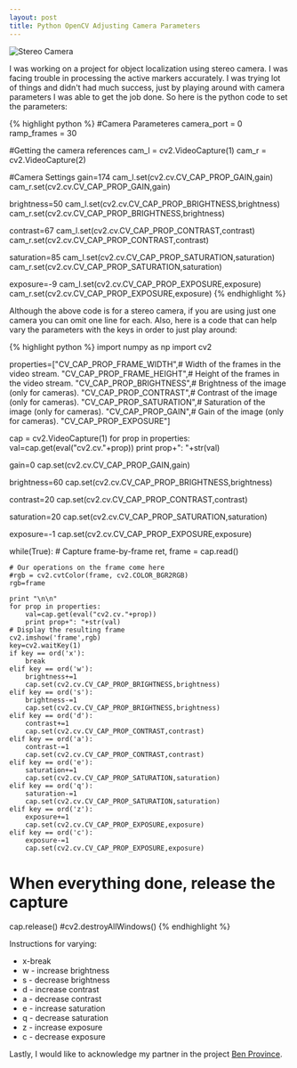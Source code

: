 ```yaml
---
layout: post
title: Python OpenCV Adjusting Camera Parameters
---
```

![Stereo Camera](https://cloud.githubusercontent.com/assets/3308051/13057389/e3730cde-d3e9-11e5-81c4-157b7c8f9a63.png "Stereo Camera")

I was working on a project for object localization using stereo camera. I was facing trouble in processing the active markers accurately. I was trying lot of things and didn't had much success, just by playing around with camera parameters I was able to get the job done. So here is the python code to set the parameters:

{% highlight python %}
#Camera Parameteres 
camera_port = 0
ramp_frames = 30

#Getting the camera references
cam_l = cv2.VideoCapture(1)
cam_r = cv2.VideoCapture(2)

#Camera Settings
gain=174
cam_l.set(cv2.cv.CV_CAP_PROP_GAIN,gain)
cam_r.set(cv2.cv.CV_CAP_PROP_GAIN,gain)


brightness=50
cam_l.set(cv2.cv.CV_CAP_PROP_BRIGHTNESS,brightness)
cam_r.set(cv2.cv.CV_CAP_PROP_BRIGHTNESS,brightness)

contrast=67
cam_l.set(cv2.cv.CV_CAP_PROP_CONTRAST,contrast)
cam_r.set(cv2.cv.CV_CAP_PROP_CONTRAST,contrast)

saturation=85
cam_l.set(cv2.cv.CV_CAP_PROP_SATURATION,saturation)
cam_r.set(cv2.cv.CV_CAP_PROP_SATURATION,saturation)

exposure=-9
cam_l.set(cv2.cv.CV_CAP_PROP_EXPOSURE,exposure)
cam_r.set(cv2.cv.CV_CAP_PROP_EXPOSURE,exposure)
{% endhighlight %}

Although the above code is for a stereo camera, if you are using just one camera you can omit one line for each. Also, here is a code that can help vary the parameters with the keys in order to just play around:



{% highlight python %}
import numpy as np
import cv2

properties=["CV_CAP_PROP_FRAME_WIDTH",# Width of the frames in the video stream.
            "CV_CAP_PROP_FRAME_HEIGHT",# Height of the frames in the video stream.
            "CV_CAP_PROP_BRIGHTNESS",# Brightness of the image (only for cameras).
            "CV_CAP_PROP_CONTRAST",# Contrast of the image (only for cameras).
            "CV_CAP_PROP_SATURATION",# Saturation of the image (only for cameras).
            "CV_CAP_PROP_GAIN",# Gain of the image (only for cameras).
            "CV_CAP_PROP_EXPOSURE"]






cap = cv2.VideoCapture(1)
for prop in properties:
    val=cap.get(eval("cv2.cv."+prop))
    print prop+": "+str(val)

gain=0
cap.set(cv2.cv.CV_CAP_PROP_GAIN,gain)

brightness=60
cap.set(cv2.cv.CV_CAP_PROP_BRIGHTNESS,brightness)

contrast=20
cap.set(cv2.cv.CV_CAP_PROP_CONTRAST,contrast)

saturation=20
cap.set(cv2.cv.CV_CAP_PROP_SATURATION,saturation)

exposure=-1
cap.set(cv2.cv.CV_CAP_PROP_EXPOSURE,exposure)

while(True):
    # Capture frame-by-frame
    ret, frame = cap.read()

    # Our operations on the frame come here
    #rgb = cv2.cvtColor(frame, cv2.COLOR_BGR2RGB)
    rgb=frame
    
    print "\n\n"
    for prop in properties:
        val=cap.get(eval("cv2.cv."+prop))
        print prop+": "+str(val)
    # Display the resulting frame
    cv2.imshow('frame',rgb)
    key=cv2.waitKey(1)
    if key == ord('x'):
        break
    elif key == ord('w'):
        brightness+=1
        cap.set(cv2.cv.CV_CAP_PROP_BRIGHTNESS,brightness)
    elif key == ord('s'):
        brightness-=1
        cap.set(cv2.cv.CV_CAP_PROP_BRIGHTNESS,brightness)
    elif key == ord('d'):
        contrast+=1
        cap.set(cv2.cv.CV_CAP_PROP_CONTRAST,contrast)
    elif key == ord('a'):
        contrast-=1
        cap.set(cv2.cv.CV_CAP_PROP_CONTRAST,contrast)
    elif key == ord('e'):
        saturation+=1
        cap.set(cv2.cv.CV_CAP_PROP_SATURATION,saturation)
    elif key == ord('q'):
        saturation-=1
        cap.set(cv2.cv.CV_CAP_PROP_SATURATION,saturation)
    elif key == ord('z'):
        exposure+=1
        cap.set(cv2.cv.CV_CAP_PROP_EXPOSURE,exposure)
    elif key == ord('c'):
        exposure-=1
        cap.set(cv2.cv.CV_CAP_PROP_EXPOSURE,exposure)
            


    
# When everything done, release the capture
cap.release()
#cv2.destroyAllWindows()
{% endhighlight %}

Instructions for varying:<br />
<ul style="text-align: left;">
<li>x-break&nbsp;</li>
<li>w - increase brightness&nbsp;</li>
<li>s - decrease brightness&nbsp;</li>
<li>d - increase contrast&nbsp;</li>
<li>a - decrease contrast&nbsp;</li>
<li>e - increase saturation&nbsp;</li>
<li>q - decrease saturation&nbsp;</li>
<li>z - increase exposure&nbsp;</li>
<li>c - decrease exposure&nbsp; </li>
</ul>
Lastly, I would like to acknowledge my partner in the project <a href="https://www.facebook.com/junkfunkydude">Ben Province</a>.
